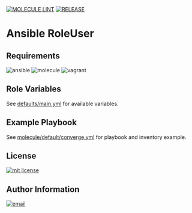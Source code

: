 [![MOLECULE LINT](https://github.com/buissetemmanuel/ansible-role-user/actions/workflows/molecule-lint.yml/badge.svg)](https://github.com/buissetemmanuel/ansible-role-user/actions/workflows/molecule-lint.yml)
[![RELEASE](https://github.com/buissetemmanuel/ansible-role-user/actions/workflows/release.yml/badge.svg)](https://github.com/buissetemmanuel/ansible-role-user/actions/workflows/release.yml)

Ansible RoleUser
=========

Requirements
--------------
![ansible](https://img.shields.io/badge/ansible-2.12.3-green.svg)
![molecule](https://img.shields.io/badge/molecule-4.0.4-green.svg)
![vagrant](https://img.shields.io/badge/vagrant-2.0.0-green.svg)

Role Variables
--------------

See [defaults/main.yml](defaults/main.yml) for available variables.

Example Playbook
----------------

See [molecule/default/converge.yml](molecule/default/converge.yml) for playbook and inventory example.

License
-------

[mit license]: https://img.shields.io/badge/License-MIT-blue.svg
[![mit license]](LICENSE)

Author Information
------------------

[email]: https://img.shields.io/badge/@-emmanuel@buisset.ch-orange.svg
[![email]](mailto:emmanue@buisset.ch)
